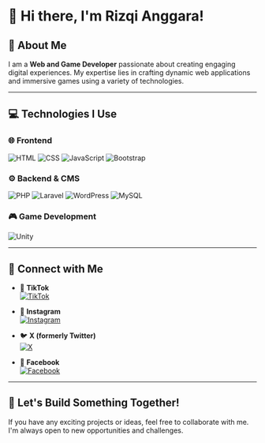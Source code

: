 # 👋 Hi there, I'm Rizqi Anggara!

## 🚀 About Me
I am a **Web and Game Developer** passionate about creating engaging digital experiences. My expertise lies in crafting dynamic web applications and immersive games using a variety of technologies.

---

## 💻 Technologies I Use

### 🌐 Frontend
![HTML](https://img.shields.io/badge/HTML5-E34F26?style=for-the-badge&logo=html5&logoColor=white)
![CSS](https://img.shields.io/badge/CSS3-1572B6?style=for-the-badge&logo=css3&logoColor=white)
![JavaScript](https://img.shields.io/badge/JavaScript-F7DF1E?style=for-the-badge&logo=javascript&logoColor=black)
![Bootstrap](https://img.shields.io/badge/Bootstrap-7952B3?style=for-the-badge&logo=bootstrap&logoColor=white)

### ⚙️ Backend & CMS
![PHP](https://img.shields.io/badge/PHP-777BB4?style=for-the-badge&logo=php&logoColor=white)
![Laravel](https://img.shields.io/badge/Laravel-FF2D20?style=for-the-badge&logo=laravel&logoColor=white)
![WordPress](https://img.shields.io/badge/WordPress-21759B?style=for-the-badge&logo=wordpress&logoColor=white)
![MySQL](https://img.shields.io/badge/MySQL-4479A1?style=for-the-badge&logo=mysql&logoColor=white)

### 🎮 Game Development
![Unity](https://img.shields.io/badge/Unity-100000?style=for-the-badge&logo=unity&logoColor=white)

---

## 🔗 Connect with Me

- 🎥 **TikTok**  
  [![TikTok](https://img.shields.io/badge/TikTok-black?style=for-the-badge&logo=tiktok&logoColor=white)](https://www.tiktok.com/@thisiscoldman)

- 📸 **Instagram**  
  [![Instagram](https://img.shields.io/badge/Instagram-E4405F?style=for-the-badge&logo=instagram&logoColor=white)](https://www.instagram.com/rizzz_anggara)

- 🐦 **X (formerly Twitter)**  
  [![X](https://img.shields.io/badge/X-1DA1F2?style=for-the-badge&logo=x&logoColor=white)](https://x.com/ItsKingAnggara)

- 📘 **Facebook**  
  [![Facebook](https://img.shields.io/badge/Facebook-1877F2?style=for-the-badge&logo=facebook&logoColor=white)](https://www.facebook.com/riski.a.channel.3?mibextid=ZbWKwL)

---

## 🌟 Let's Build Something Together!
If you have any exciting projects or ideas, feel free to collaborate with me. I'm always open to new opportunities and challenges.
